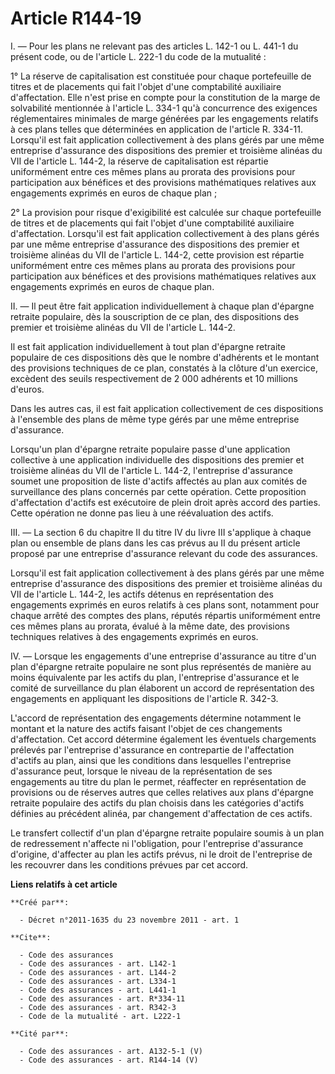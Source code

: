 # Article R144-19

I. ― Pour les plans ne relevant pas des articles L. 142-1 ou L. 441-1 du présent code, ou de l'article L. 222-1 du code de la
mutualité : 

1° La réserve de capitalisation est constituée pour chaque portefeuille de titres et de placements qui fait l'objet d'une
comptabilité auxiliaire d'affectation. Elle n'est prise en compte pour la constitution de la marge de solvabilité mentionnée
à l'article L. 334-1 qu'à concurrence des exigences réglementaires minimales de marge générées par les engagements relatifs à
ces plans telles que déterminées en application de l'article R. 334-11. Lorsqu'il est fait application collectivement à des
plans gérés par une même entreprise d'assurance des dispositions des premier et troisième alinéas du VII de l'article L.
144-2, la réserve de capitalisation est répartie uniformément entre ces mêmes plans au prorata des provisions pour
participation aux bénéfices et des provisions mathématiques relatives aux engagements exprimés en euros de chaque plan ; 

2° La provision pour risque d'exigibilité est calculée sur chaque portefeuille de titres et de placements qui fait l'objet
d'une comptabilité auxiliaire d'affectation. Lorsqu'il est fait application collectivement à des plans gérés par une même
entreprise d'assurance des dispositions des premier et troisième alinéas du VII de l'article L. 144-2, cette provision est
répartie uniformément entre ces mêmes plans au prorata des provisions pour participation aux bénéfices et des provisions
mathématiques relatives aux engagements exprimés en euros de chaque plan. 

II. ― Il peut être fait application individuellement à chaque plan d'épargne retraite populaire, dès la souscription de ce
plan, des dispositions des premier et troisième alinéas du VII de l'article L. 144-2. 

Il est fait application individuellement à tout plan d'épargne retraite populaire de ces dispositions dès que le nombre
d'adhérents et le montant des provisions techniques de ce plan, constatés à la clôture d'un exercice, excèdent des seuils
respectivement de 2 000 adhérents et 10 millions d'euros. 

Dans les autres cas, il est fait application collectivement de ces dispositions à l'ensemble des plans de même type gérés par
une même entreprise d'assurance. 

Lorsqu'un plan d'épargne retraite populaire passe d'une application collective à une application individuelle des
dispositions des premier et troisième alinéas du VII de l'article L. 144-2, l'entreprise d'assurance soumet une proposition
de liste d'actifs affectés au plan aux comités de surveillance des plans concernés par cette opération. Cette proposition
d'affectation d'actifs est exécutoire de plein droit après accord des parties. Cette opération ne donne pas lieu à une
réévaluation des actifs. 

III. ― La section 6 du chapitre II du titre IV du livre III s'applique à chaque plan ou ensemble de plans dans les cas prévus
au II du présent article proposé par une entreprise d'assurance relevant du code des assurances. 

Lorsqu'il est fait application collectivement à des plans gérés par une même entreprise d'assurance des dispositions des
premier et troisième alinéas du VII de l'article L. 144-2, les actifs détenus en représentation des engagements exprimés en
euros relatifs à ces plans sont, notamment pour chaque arrêté des comptes des plans, réputés répartis uniformément entre ces
mêmes plans au prorata, évalué à la même date, des provisions techniques relatives à des engagements exprimés en euros. 

IV. ― Lorsque les engagements d'une entreprise d'assurance au titre d'un plan d'épargne retraite populaire ne sont plus
représentés de manière au moins équivalente par les actifs du plan, l'entreprise d'assurance et le comité de surveillance du
plan élaborent un accord de représentation des engagements en appliquant les dispositions de l'article R. 342-3. 

L'accord de représentation des engagements détermine notamment le montant et la nature des actifs faisant l'objet de ces
changements d'affectation. Cet accord détermine également les éventuels chargements prélevés par l'entreprise d'assurance en
contrepartie de l'affectation d'actifs au plan, ainsi que les conditions dans lesquelles l'entreprise d'assurance peut,
lorsque le niveau de la représentation de ses engagements au titre du plan le permet, réaffecter en représentation de
provisions ou de réserves autres que celles relatives aux plans d'épargne retraite populaire des actifs du plan choisis dans
les catégories d'actifs définies au précédent alinéa, par changement d'affectation de ces actifs. 

Le transfert collectif d'un plan d'épargne retraite populaire soumis à un plan de redressement n'affecte ni l'obligation,
pour l'entreprise d'assurance d'origine, d'affecter au plan les actifs prévus, ni le droit de l'entreprise de les recouvrer
dans les conditions prévues par cet accord.

**Liens relatifs à cet article**

	**Créé par**:

	  - Décret n°2011-1635 du 23 novembre 2011 - art. 1

	**Cite**:

	  - Code des assurances
	  - Code des assurances - art. L142-1
	  - Code des assurances - art. L144-2
	  - Code des assurances - art. L334-1
	  - Code des assurances - art. L441-1
	  - Code des assurances - art. R*334-11
	  - Code des assurances - art. R342-3
	  - Code de la mutualité - art. L222-1

	**Cité par**:

	  - Code des assurances - art. A132-5-1 (V)
	  - Code des assurances - art. R144-14 (V)
